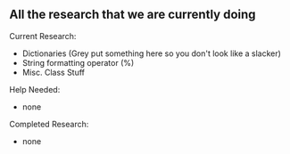 ## All the research that we are currently doing
Current Research:
- Dictionaries (Grey put something here so you don't look like a slacker)
- String formatting operator (%)
- Misc. Class Stuff

Help Needed:
- none

Completed Research:
- none  
